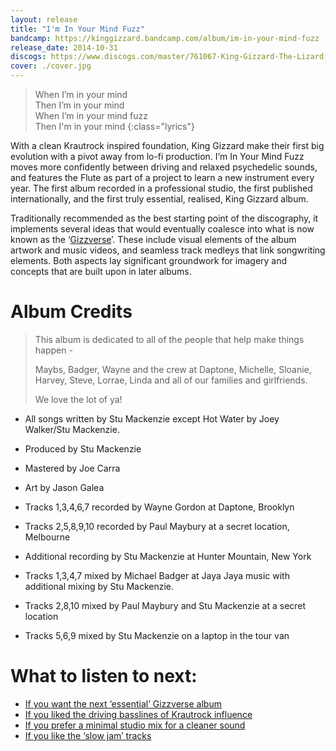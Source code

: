 ```yaml
---
layout: release
title: "I'm In Your Mind Fuzz"
bandcamp: https://kinggizzard.bandcamp.com/album/im-in-your-mind-fuzz
release_date: 2014-10-31
discogs: https://www.discogs.com/master/761067-King-Gizzard-The-Lizard-Wizard-Im-In-Your-Mind-Fuzz
cover: ./cover.jpg
---
```


> When I’m in your mind  
> Then I’m in your mind  
> When I’m in your mind fuzz  
> Then I'm in your mind
{:class="lyrics"}

With a clean Krautrock inspired foundation, King Gizzard make their first big evolution with a pivot away from lo-fi production. I’m In Your Mind Fuzz moves more confidently between driving and relaxed psychedelic sounds, and features the Flute as part of a project to learn a new instrument every year. The first album recorded in a professional studio, the first published internationally, and the first truly essential, realised, King Gizzard album.

Traditionally recommended as the best starting point of the discography, it implements several ideas that would eventually coalesce into what is now known as the ‘[Gizzverse](https://kglw.net/blog/gizzverse/2023/01/02/compendium-vol-00.html)’. These include visual elements of the album artwork and music videos, and seamless track medleys that link songwriting elements. Both aspects lay significant groundwork for imagery and concepts that are built upon in later albums.

# Album Credits

> This album is dedicated to all of the people that help make things happen -  
>   
> Maybs, Badger, Wayne and the crew at Daptone, Michelle, Sloanie, Harvey, Steve, Lorrae, Linda and all of our families and girlfriends.  
>   
> We love the lot of ya!  

* All songs written by Stu Mackenzie except Hot Water by Joey Walker/Stu Mackenzie.
* Produced by Stu Mackenzie
* Mastered by Joe Carra
* Art by Jason Galea

* Tracks 1,3,4,6,7 recorded by Wayne Gordon at Daptone, Brooklyn
* Tracks 2,5,8,9,10 recorded by Paul Maybury at a secret location, Melbourne 
* Additional recording by Stu Mackenzie at Hunter Mountain, New York

* Tracks 1,3,4,7 mixed by Michael Badger at Jaya Jaya music with additional mixing by Stu Mackenzie.
* Tracks 2,8,10 mixed by Paul Maybury and Stu Mackenzie at a secret location
* Tracks 5,6,9 mixed by Stu Mackenzie on a laptop in the tour van

# What to listen to next:

*   [If you want the next ‘essential’ Gizzverse album](../nonagon-infinity)
*   [If you liked the driving basslines of Krautrock influence](../flying-microtonal-banana)
*   [If you prefer a minimal studio mix for a cleaner sound](../polygondwanaland)
*   [If you like the ‘slow jam’ tracks](../quarters)
